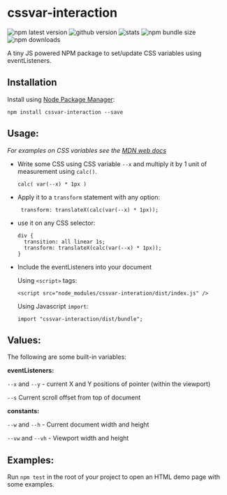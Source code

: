 # cssvar-interaction

![npm latest version](https://img.shields.io/npm/v/cssvar-interaction.svg)
![github version](https://img.shields.io/github/package-json/v/billiebobbel23/cssvar-interaction.svg)
![stats](https://img.shields.io/david/dev/billiebobbel23/cssvar-interaction)
![npm bundle size](https://img.shields.io/bundlephobia/minzip/cssvar-interaction.svg)
![npm downloads](https://img.shields.io/npm/dt/cssvar-interaction.svg)

A tiny JS powered NPM package to set/update CSS variables using eventListeners.

## Installation

Install using [Node Package Manager](https://npmjs.com): 

``npm install cssvar-interaction --save`` 

## Usage:

*For examples on CSS variables see the [MDN web docs](https://developer.mozilla.org/en-US/docs/Web/CSS/var)*

* Write some CSS using CSS variable ``--x`` and multiply it by 1 unit of measurement using ``calc()``.

  `` calc( var(--x) * 1px ) ``

* Apply it to a ``transform`` statement with any option:

    `` transform: translateX(calc(var(--x) * 1px));``

* use it on any CSS selector:

  ``` 
  div {
    transition: all linear 1s;  
    transform: translateX(calc(var(--x) * 1px));
  }
  ```

* Include the eventListeners into your document

  Using ``<script>`` tags:

  `` <script src="node_modules/cssvar-interation/dist/index.js" /> ``

  Using Javascript ``import``:

  `` import "cssvar-interaction/dist/bundle"; ``


## Values:

The following are some built-in variables:

**eventListeners:**

``--x`` and ``--y`` - current X and Y positions of pointer (within the viewport)

``--s`` Current scroll offset from top of document

**constants:**

``--w`` and ``--h`` - Current document width and height

``--vw`` and ``--vh`` - Viewport width and height


## Examples:

Run `` npm test `` in the root of your project to open an HTML demo page with some examples.